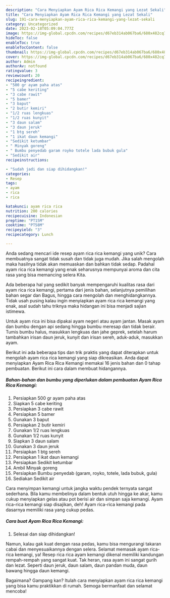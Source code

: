 ```yaml
---
description: "Cara Menyiapkan Ayam Rica Rica Kemangi yang Lezat Sekali"
title: "Cara Menyiapkan Ayam Rica Rica Kemangi yang Lezat Sekali"
slug: 191-cara-menyiapkan-ayam-rica-rica-kemangi-yang-lezat-sekali
category: Uncategorized
date: 2023-02-18T05:09:04.777Z
image: https://img-global.cpcdn.com/recipes/d67eb314ab067ba6/680x482cq70/ayam-rica-rica-kemangi-foto-resep-utama.jpg
hideToc: false
enableToc: true
enableTocContent: false
thumbnail: https://img-global.cpcdn.com/recipes/d67eb314ab067ba6/680x482cq70/ayam-rica-rica-kemangi-foto-resep-utama.jpg
cover: https://img-global.cpcdn.com/recipes/d67eb314ab067ba6/680x482cq70/ayam-rica-rica-kemangi-foto-resep-utama.jpg
author: Admin
authorAv: notfound
ratingvalue: 3
reviewcount: 20
recipeingredient:
- "500 gr ayam paha atas"
- "5 cabe keriting"
- "3 cabe rawit"
- "5 bamer"
- "3 baput"
- "2 butir kemiri"
- "1/2 ruas lengkuas"
- "1/2 ruas kunyit"
- "3 daun salam"
- "3 daun jeruk"
- "1 btg sereh"
- "1 ikat daun kemangi"
- "Sedikit ketumbar"
- " Minyak goreng"
- " Bumbu penyedab garam royko totele lada bubuk gula"
- "Sedikit air"
recipeinstructions:

- "Sudah jadi dan siap dihidangkan!"
categories:
- Resep
tags:
- ayam
- rica
- rica

katakunci: ayam rica rica 
nutrition: 200 calories
recipecuisine: Indonesian
preptime: "PT15M"
cooktime: "PT58M"
recipeyield: "3"
recipecategory: Lunch

---
```





Anda sedang mencari ide resep ayam rica rica kemangi yang unik? Cara membuatnya sangat tidak susah dan tidak juga mudah. Jika salah mengolah maka hasilnya tidak akan memuaskan dan bahkan tidak sedap. Padahal ayam rica rica kemangi yang enak seharusnya mempunyai aroma dan cita rasa yang bisa memancing selera Kita.





Ada beberapa hal yang sedikit banyak mempengaruhi kualitas rasa dari ayam rica rica kemangi, pertama dari jenis bahan, selanjutnya pemilihan bahan segar dan Bagus, hingga cara mengolah dan menghidangkannya. Tidak usah pusing kalau ingin menyiapkan ayam rica rica kemangi yang enak,      asal sudah tahu triknya maka hidangan ini bisa menjadi sajian istimewa.














Untuk ayam rica ini bisa dipakai ayam negeri atau ayam jantan. Masak ayam dan bumbu dengan api sedang hingga bumbu meresap dan tidak berair. Tumis bumbu halus, masukkan lengkuas dan jahe geprek, setelah harum tambahkan irisan daun jeruk, kunyit dan irisan sereh, aduk-aduk, masukkan ayam.






Berikut ini ada beberapa tips dan trik praktis yang dapat diterapkan untuk mengolah ayam rica rica kemangi yang siap dikreasikan. Anda dapat menyiapkan Ayam Rica Rica Kemangi memakai 16 jenis bahan dan 0 tahap pembuatan. Berikut ini cara dalam membuat hidangannya.

<!--inarticleads1-->

##### Bahan-bahan dan bumbu yang diperlukan dalam pembuatan Ayam Rica Rica Kemangi:

1. Persiapkan 500 gr ayam paha atas
1. Siapkan 5 cabe keriting
1. Persiapkan 3 cabe rawit
1. Persiapkan 5 bamer
1. Gunakan 3 baput
1. Persiapkan 2 butir kemiri
1. Gunakan 1/2 ruas lengkuas
1. Gunakan 1/2 ruas kunyit
1. Siapkan 3 daun salam
1. Gunakan 3 daun jeruk
1. Persiapkan 1 btg sereh
1. Persiapkan 1 ikat daun kemangi
1. Persiapkan Sedikit ketumbar
1. Ambil  Minyak goreng
1. Persiapkan  Bumbu penyedab (garam, royko, totele, lada bubuk, gula)
1. Sediakan Sedikit air


Cara menyimpan kemangi untuk jangka waktu pendek ternyata sangat sederhana. Bila kamu membelinya dalam bentuk utuh hingga ke akar, kamu cukup menyiapkan gelas atau pot berisi air dan simpan saja kemangi. Ayam rica-rica kemangi siap disajikan, deh! Ayam rica-rica kemangi pada dasarnya memiliki rasa yang cukup pedas. 

<!--inarticleads2-->

##### Cara buat Ayam Rica Rica Kemangi:


1. Selesai dan siap dihidangkan!

Namun, kalau gak kuat dengan rasa pedas, kamu bisa mengurangi takaran cabai dan menyesuaikannya dengan selera. Selamat memasak ayam rica-rica kemangi, ya! Resep rica rica ayam kemangi dikenal memiliki kandungan rempah-rempah yang sangat kuat. Tak heran, rasa ayam ini sangat gurih dan lezat. Seperti daun jeruk, daun salam, daun pandan muda, daun bawang hingga daun kemangi. 

Bagaimana? Gampang kan? Itulah cara menyiapkan ayam rica rica kemangi yang bisa kamu praktikkan di rumah. Semoga bermanfaat dan selamat mencoba!
